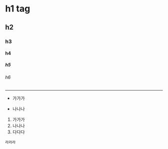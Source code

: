 # h1 tag 
## h2 
### h3 
#### h4
##### h5
###### h6

---


* 가가가
- 나나나

1. 가가가
2. 나나나
3. 다다다

```
라라라
```
